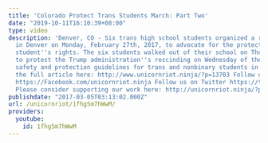 ```yaml
---
title: 'Colorado Protect Trans Students March: Part Two'
date: "2019-10-11T16:10:39+08:00"
type: video
description: 'Denver, CO - Six trans high school students organized a rally and march
  in Denver on Monday, February 27th, 2017, to advocate for the protection of trans
  student''s rights. The six students walked out of their school on Thursday morning
  to protest the Trump administration''s rescinding on Wednesday of the Obama administration''s
  safety and protection guidelines for trans and nonbinary students in school. Read
  the full article here: http://www.unicornriot.ninja/?p=13703 Follow us on Facebook
  https://Facebook.com/unicornriot.ninja Follow us on Twitter https://twitter.com/ur_ninja
  Please consider supporting our work here: http://unicornriot.ninja/?page_id=211'
publishdate: "2017-03-05T03:13:02.000Z"
url: /unicornriot/1fhgSm7hWwM/
providers:
  youtube:
    id: 1fhgSm7hWwM
---
```

